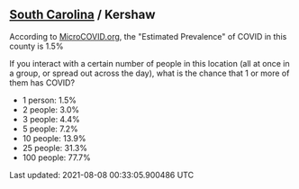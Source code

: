 
## [South Carolina](/united-states/south-carolina) / Kershaw

According to [MicroCOVID.org](http://microcovid.org),
the "Estimated Prevalence" of COVID in this county is 1.5%

If you interact with a certain number of people in this location
(all at once in a group, or spread out across the day), what is the chance that
1 or more of them has COVID?

- 1 person: 1.5%
- 2 people: 3.0%
- 3 people: 4.4%
- 5 people: 7.2%
- 10 people: 13.9%
- 25 people: 31.3%
- 100 people: 77.7%

Last updated: 2021-08-08 00:33:05.900486 UTC
